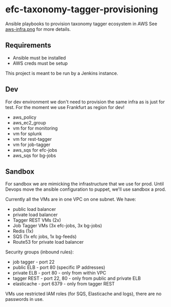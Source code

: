 # efc-taxonomy-tagger-provisioning

Ansible playbooks to provision taxonomy tagger ecosystem in AWS
See [aws-infra.png](https://github.com/DiceHoldingsInc/efc-taxonomy-tagger-provisioning/blob/develop/aws-infra.png) for more details.

## Requirements
- Ansible must be installed
- AWS creds must be setup

This project is meant to be run by a Jenkins instance.

## Dev

For dev environment we don't need to provision the same infra as is just for test.
For the moment we use Frankfurt as region for dev!

- aws_policy
- aws_ec2_group
- vm for for monitoring
- vm for splunk
- vm for rest-tagger
- vm for job-tagger
- aws_sqs for efc-jobs
- aws_sqs for bg-jobs

## Sandbox

For sandbox we are mimicking the infrastructure that we use for prod.
Until Devops move the ansible configuration to puppet, we'll use sandbox a prod.

Currently all the VMs are in one VPC on one subnet. We have:
- public load balancer
- private load balancer
- Tagger REST VMs (2x)
- Job Tagger VMs (3x efc-jobs, 3x bg-jobs)
- Redis (1x)
- SQS (1x efc jobs, 1x bg-feeds)
- Route53 for private load balancer

Security groups (inbound rules):
- job tagger - port 22
- public ELB - port 80 (specific IP addresses)
- private ELB - port 80 - only from within VPC
- tagger REST - port 22, 80 - only from public and private ELB
- elasticache - port 6379 - only from tagger REST

VMs use restricted IAM roles (for SQS, Elasticache and logs), there are no passwords in use.
